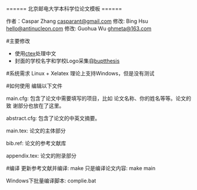 ====== 北京邮电大学本科学位论文模板 ======

作者：Caspar Zhang <casparant@gmail.com>
修改: Bing Hsu <hello@antinucleon.com>
修改: Guohua Wu <ghmeta@163.com>

#主要修改
* 使用[ctex](http://www.ctan.org/pkg/ctex "ctex")处理中文
* 封面的学校名字和学校Logo采集自[buptthesis](http://code.google.com/p/buptthesis/ "buptthesis")

#系统需求
Linux + Xelatex
理论上支持Windows，但是没有测试

#如何使用
编辑以下文件

main.cfg: 包含了论文中需要填写的项目，比如
          论文名称、你的姓名等等。论文的致
          谢部分也放在了这里。

abstract.cfg: 包含了论文的中英文摘要。

main.tex: 论文的主体部分

bib.ref: 论文的参考文献库

appendix.tex: 论文的附录部分

#编译
更新参考文献并编译: make
只是编译论文内容: make main

Windows下批量编译脚本: complie.bat

